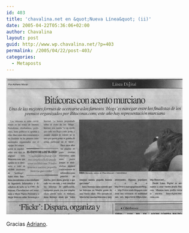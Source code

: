 ```yaml
---
id: 403
title: 'chavalina.net en &quot;Nueva Línea&quot; (ii)'
date: 2005-04-22T05:36:06+02:00
author: Chavalina
layout: post
guid: http://www.wp.chavalina.net/?p=403
permalink: /2005/04/22/post-403/
categories:
  - Metaposts
---
```

<p class="imgcentro">
  <a href="http://www.chavalina.net/imagenes/fotos/originales/lineadigital.jpg" target="_blank"><img src="/imagenes/fotos/lineadigital.jpg" alt="Chavalina. Diario en el diario Nueva Linea" /></a>
</p>

Gracias <a href="http://www.diariodeunjabali.com" target="_blank">Adriano</a>.